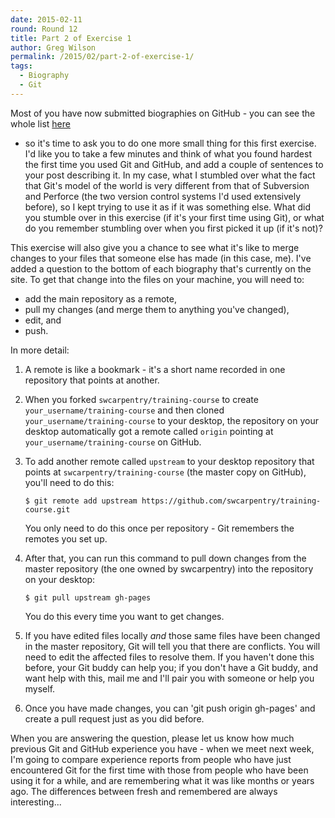 ```yaml
---
date: 2015-02-11
round: Round 12
title: Part 2 of Exercise 1
author: Greg Wilson
permalink: /2015/02/part-2-of-exercise-1/
tags:
  - Biography
  - Git
---
```

Most of you have now submitted biographies on GitHub - you can see the
whole list [here](http://swcarpentry.github.io/training-course/submissions/round-12/index.html)
- so it's time to ask you to do one more small thing for this first
exercise.  I'd like you to take a few minutes and think of what you
found hardest the first time you used Git and GitHub, and add a couple
of sentences to your post describing it.  In my case, what I stumbled
over what the fact that Git's model of the world is very different
from that of Subversion and Perforce (the two version control systems
I'd used extensively before), so I kept trying to use it as if it was
something else.  What did you stumble over in this exercise (if it's
your first time using Git), or what do you remember stumbling over
when you first picked it up (if it's not)?

This exercise will also give you a chance to see what it's like to
merge changes to your files that someone else has made (in this case,
me).  I've added a question to the bottom of each biography that's
currently on the site.  To get that change into the files on your
machine, you will need to:

*   add the main repository as a remote,
*   pull my changes (and merge them to anything you've changed),
*   edit, and
*   push.

In more detail:

1.  A remote is like a bookmark - it's a short name recorded in one repository that points at another.

2.  When you forked `swcarpentry/training-course` to create
    `your_username/training-course` and then cloned
    `your_username/training-course` to your desktop, the repository on
    your desktop automatically got a remote called `origin` pointing
    at `your_username/training-course` on GitHub.

3.  To add another remote called `upstream` to your desktop repository
    that points at `swcarpentry/training-course` (the master copy on
    GitHub), you'll need to do this:

    ~~~
    $ git remote add upstream https://github.com/swcarpentry/training-course.git
    ~~~

    You only need to do this once per repository - Git remembers the remotes you set up.

4.  After that, you can run this command to pull down changes from the
    master repository (the one owned by swcarpentry) into the
    repository on your desktop:

    ~~~
    $ git pull upstream gh-pages
    ~~~

    You do this every time you want to get changes.

5.  If you have edited files locally *and* those same files have been
    changed in the master repository, Git will tell you that there are
    conflicts.  You will need to edit the affected files to resolve
    them.  If you haven't done this before, your Git buddy can help
    you; if you don't have a Git buddy, and want help with this, mail
    me and I'll pair you with someone or help you myself.

6.  Once you have made changes, you can 'git push origin gh-pages' and
    create a pull request just as you did before.

When you are answering the question, please let us know how much
previous Git and GitHub experience you have - when we meet next week,
I'm going to compare experience reports from people who have just
encountered Git for the first time with those from people who have
been using it for a while, and are remembering what it was like months
or years ago.  The differences between fresh and remembered are always
interesting...
